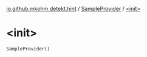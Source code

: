 [io.github.mkohm.detekt.hint](../index.md) / [SampleProvider](index.md) / [&lt;init&gt;](./-init-.md)

# &lt;init&gt;

`SampleProvider()`